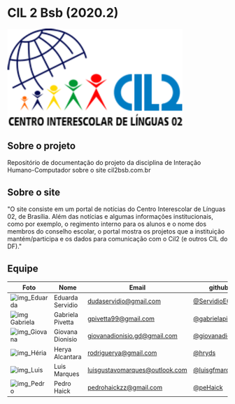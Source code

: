 # CIL 2 Bsb (2020.2)

<img alt = "cli2_logo" src ="images/logo-cil-2.png" width="400" />

## Sobre o projeto

Repositório de documentação do projeto da disciplina de Interação Humano-Computador sobre o site cil2bsb.com.br

## Sobre o site

"O site consiste em um portal de notícias do Centro Interescolar de Línguas 02, de Brasília. Além das notícias e algumas informações institucionais, como por exemplo, o regimento interno para os alunos e o nome dos membros do conselho escolar, o portal mostra os projetos que a instituição mantém/participa e os dados para comunicação com o Cil2 (e outros CIL do DF)."
## Equipe

| Foto                                                                                                                                                  | Nome             | Email                          | github                                                 |
| ----------------------------------------------------------------------------------------------------------------------------------------------------- | ---------------- | ------------------------------ | ------------------------------------------------------ |
| <img alt = "img_Eduarda" src="https://avatars.githubusercontent.com/u/52542729?s=460&u=15c6d6d47b132e8a9292ff5cbc7bc74a0db052fa&v=4" width = "100"/>  | Eduarda Servidio | dudaservidio@gmail.com         | [@ServidioEC](https://github.com/ServidioEC)           |
| <img alt = "img Gabriela" src="https://avatars.githubusercontent.com/u/65376200?s=460&u=3c43e88ad7c04742fee378e4be059ea5a20eb767&v=4" width = "100"/> | Gabriela Pivetta | gpivetta99@gmail.com           | [@gabrielapivetta](https://github.com/gabrielapivetta) |
| <img alt = "img_Giovana" src="https://avatars.githubusercontent.com/u/54070461?s=460&u=2aa3c6398c506a830ea1927a03e4ed4a684c5492&v=4" width = "100"/>  | Giovana Dionisio | giovanadionisio.gd@gmail.com   | [@giovanadionisio](https://github.com/giovanadionisio) |
| <img alt = "img_Héria" src="https://avatars.githubusercontent.com/u/38510364?s=460&v=4" width = "100"/>                                               | Herya Alcantara  | rodriguerya@gmail.com          | [@hryds](https://github.com/hryds)                     |
| <img alt = "img_Luis" src="https://avatars.githubusercontent.com/u/49294754?s=460&u=fce938231467f581c8e2724c580e23e102433cd7&v=4" width = "100"/>     | Luis Marques     | luisgustavomarques@outlook.com | [@luisgfmarques](https://github.com/luisgfmarques)     |
| <img alt = "img_Pedro" src="https://avatars.githubusercontent.com/u/57498006?s=460&u=ceb5e3f30b818f78f8a08d83b04da5e972ea8db3&v=4" width = "100"/>    | Pedro Haick      | pedrohaickzz@gmail.com         | [@peHaick](https://github.com/peHaick)                 |
